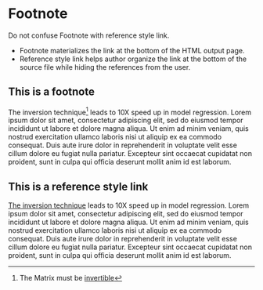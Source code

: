 # Footnote

Do not confuse Footnote with reference style link.

- Footnote materializes the link at the bottom of the HTML output page.
- Reference style link helps author organize the link at the bottom of the source file while hiding the references from the user.

## This is a footnote

The inversion technique[^1] leads to 10X speed up in model regression. Lorem ipsum dolor sit amet, consectetur adipiscing elit, sed do eiusmod tempor incididunt ut labore et dolore magna aliqua. Ut enim ad minim veniam, quis nostrud exercitation ullamco laboris nisi ut aliquip ex ea commodo consequat. Duis aute irure dolor in reprehenderit in voluptate velit esse cillum dolore eu fugiat nulla pariatur. Excepteur sint occaecat cupidatat non proident, sunt in culpa qui officia deserunt mollit anim id est laborum.

## This is a reference style link

[The inversion technique] leads to 10X speed up in model regression. Lorem ipsum dolor sit amet, consectetur adipiscing elit, sed do eiusmod tempor incididunt ut labore et dolore magna aliqua. Ut enim ad minim veniam, quis nostrud exercitation ullamco laboris nisi ut aliquip ex ea commodo consequat. Duis aute irure dolor in reprehenderit in voluptate velit esse cillum dolore eu fugiat nulla pariatur. Excepteur sint occaecat cupidatat non proident, sunt in culpa qui officia deserunt mollit anim id est laborum.

[the inversion technique]: https://en.wikipedia.org/wiki/Invertible_matrix

[^1]: The Matrix must be [invertible](https://en.wikipedia.org/wiki/Invertible_matrix)
